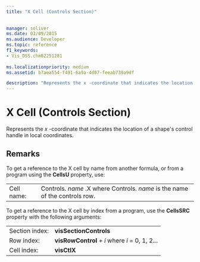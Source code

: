 ```yaml
---
title: "X Cell (Controls Section)"
 
 
manager: soliver
ms.date: 03/09/2015
ms.audience: Developer
ms.topic: reference
f1_keywords:
- Vis_DSS.chm82251281
 
ms.localizationpriority: medium
ms.assetid: b7aea554-f491-6a9a-4d07-feeab739a9df

description: "Represents the x -coordinate that indicates the location of a shape's control handle in local coordinates."
---
```


# X Cell (Controls Section)

Represents the  *x*  -coordinate that indicates the location of a shape's control handle in local coordinates. 
  
## Remarks

To get a reference to the X cell by name from another formula, or from a program using the **CellsU** property, use: 
  
|||
|:-----|:-----|
| Cell name:  <br/> | Controls.  *name*  .X where Controls.  *name*  is the name of the controls row.  <br/> |
   
To get a reference to the X cell by index from a program, use the **CellsSRC** property with the following arguments: 
  
|||
|:-----|:-----|
| Section index:  <br/> |**visSectionControls** <br/> |
| Row index:  <br/> |**visRowControl** +  *i*            where  *i*  = 0, 1, 2...  <br/> |
| Cell index:  <br/> |**visCtlX** <br/> |
   

